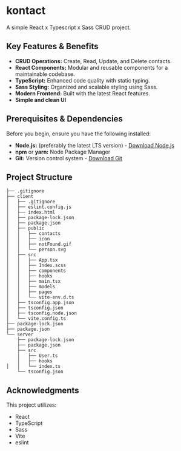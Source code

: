 # kontact

A simple React x Typescript x Sass CRUD project.

## Key Features & Benefits

- **CRUD Operations:** Create, Read, Update, and Delete contacts.
- **React Components:** Modular and reusable components for a maintainable codebase.
- **TypeScript:** Enhanced code quality with static typing.
- **Sass Styling:** Organized and scalable styling using Sass.
- **Modern Frontend:** Built with the latest React features.
- **Simple and clean UI**

## Prerequisites & Dependencies

Before you begin, ensure you have the following installed:

-   **Node.js:** (preferably the latest LTS version)  - [Download Node.js](https://nodejs.org/)
-   **npm** or **yarn:** Node Package Manager
-   **Git:**  Version control system - [Download Git](https://git-scm.com/)

## Project Structure

```
├── .gitignore
├── client
│   ├── .gitignore
│   ├── eslint.config.js
│   ├── index.html
│   ├── package-lock.json
│   ├── package.json
│   ├── public
│   │   ├── contacts
│   │   ├── icon
│   │   ├── notFound.gif
│   │   └── person.svg
│   ├── src
│   │   ├── App.tsx
│   │   ├── Index.scss
│   │   ├── components
│   │   ├── hooks
│   │   ├── main.tsx
│   │   ├── models
│   │   ├── pages
│   │   └── vite-env.d.ts
│   ├── tsconfig.app.json
│   ├── tsconfig.json
│   ├── tsconfig.node.json
│   └── vite.config.ts
├── package-lock.json
├── package.json
└── server
    ├── package-lock.json
    ├── package.json
    ├── src
    │   ├── User.ts
    │   ├── hooks
│   │   └── index.ts
    └── tsconfig.json

```

## Acknowledgments

This project utilizes:

-   React
-   TypeScript
-   Sass
-   Vite
-   eslint